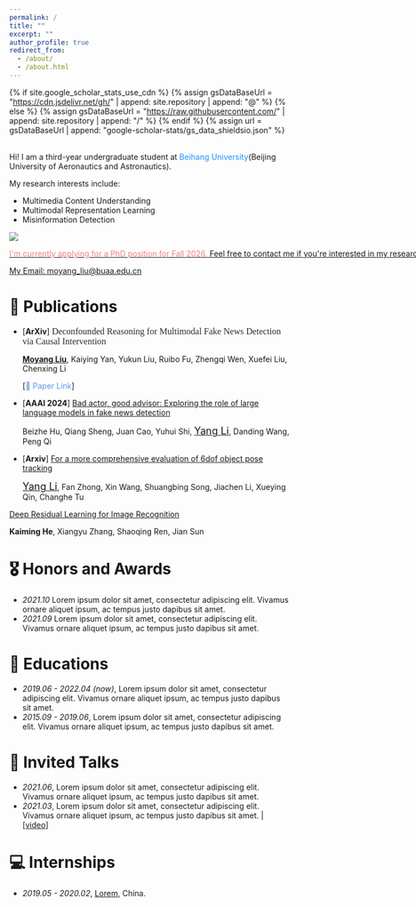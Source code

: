 ```yaml
---
permalink: /
title: ""
excerpt: ""
author_profile: true
redirect_from: 
  - /about/
  - /about.html
---
```


{% if site.google_scholar_stats_use_cdn %}
{% assign gsDataBaseUrl = "https://cdn.jsdelivr.net/gh/" | append: site.repository | append: "@" %}
{% else %}
{% assign gsDataBaseUrl = "https://raw.githubusercontent.com/" | append: site.repository | append: "/" %}
{% endif %}
{% assign url = gsDataBaseUrl | append: "google-scholar-stats/gs_data_shieldsio.json" %}

<span class='anchor' id='about-me'></span>
<br/>
Hi! I am a third-year undergraduate student at <font color=DodgerBlue>Beihang University</font>(Beijing University of Aeronautics and Astronautics).

My research interests include:
+ Multimedia Content Understanding
+ Multimodal Representation Learning
+ Misinformation Detection
  
<a href='https://scholar.google.com/citations?user=_NICS5EAAAAJ'><img src="https://img.shields.io/endpoint?url={{ url | url_encode }}&logo=Google%20Scholar&labelColor=f6f6f6&color=9cf&style=flat&label=Google Scholar Citations">

<nobr><font color=LightCoral>I'm currently applying for a PhD position for Fall 2026.</font> Feel free to contact me if you're interested in my research or just want to chat!</nobr>

My Email: <moyang_liu@buaa.edu.cn>

# 📝 Publications 

- \[**ArXiv**\]
  <span style="font-size: 1.15em; font-family: 'Palatino', 'Georgia', serif; color: #2a2a2a;">
    Deconfounded Reasoning for Multimodal Fake News Detection via Causal Intervention
  </span>

    <strong><u>Moyang Liu</u></strong>, Kaiying Yan, Yukun Liu, Ruibo Fu, Zhengqi Wen, Xuefei Liu, Chenxing Li
  
    \[<a href="https://arxiv.org/abs/2504.09163" style="color: CornflowerBlue; text-decoration: none;">🔗 Paper Link</a>\]
- \[**AAAI 2024**\] [Bad actor, good advisor: Exploring the role of large language models in fake news detection](https://github.com/ICTMCG/ARG)

  Beizhe Hu, Qiang Sheng, Juan Cao, Yuhui Shi, <u><font size=4>Yang Li</font></u>, Danding Wang, Peng Qi

- \[**Arxiv**\] [For a more comprehensive evaluation of 6dof object pose tracking](https://arxiv.org/abs/2309.07796)

  <u><font size=4>Yang Li</font></u>, Fan Zhong, Xin Wang, Shuangbing Song, Jiachen Li, Xueying Qin, Changhe Tu


[Deep Residual Learning for Image Recognition](https://openaccess.thecvf.com/content_cvpr_2016/papers/He_Deep_Residual_Learning_CVPR_2016_paper.pdf)

**Kaiming He**, Xiangyu Zhang, Shaoqing Ren, Jian Sun


# 🎖 Honors and Awards
- *2021.10* Lorem ipsum dolor sit amet, consectetur adipiscing elit. Vivamus ornare aliquet ipsum, ac tempus justo dapibus sit amet. 
- *2021.09* Lorem ipsum dolor sit amet, consectetur adipiscing elit. Vivamus ornare aliquet ipsum, ac tempus justo dapibus sit amet. 

# 📖 Educations
- *2019.06 - 2022.04 (now)*, Lorem ipsum dolor sit amet, consectetur adipiscing elit. Vivamus ornare aliquet ipsum, ac tempus justo dapibus sit amet. 
- *2015.09 - 2019.06*, Lorem ipsum dolor sit amet, consectetur adipiscing elit. Vivamus ornare aliquet ipsum, ac tempus justo dapibus sit amet. 

# 💬 Invited Talks
- *2021.06*, Lorem ipsum dolor sit amet, consectetur adipiscing elit. Vivamus ornare aliquet ipsum, ac tempus justo dapibus sit amet. 
- *2021.03*, Lorem ipsum dolor sit amet, consectetur adipiscing elit. Vivamus ornare aliquet ipsum, ac tempus justo dapibus sit amet.  \| [\[video\]](https://github.com/)

# 💻 Internships
- *2019.05 - 2020.02*, [Lorem](https://github.com/), China.
